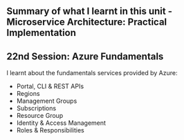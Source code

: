 ## Summary of what I learnt in this unit - Microservice Architecture: Practical Implementation

## 22nd Session: Azure Fundamentals 
I learnt about the fundamentals services provided by Azure: 
- Portal, CLI & REST APIs
- Regions
- Management Groups
- Subscriptions
- Resource Group
- Identity & Access Management
- Roles & Responsibilities 
